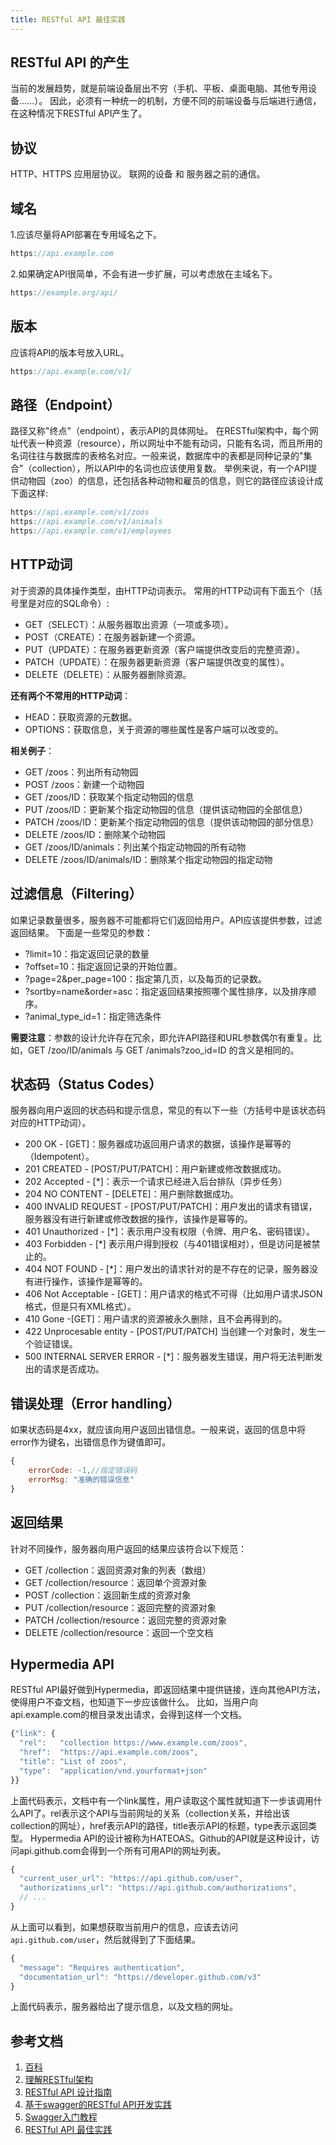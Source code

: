 ```yaml
---
title: RESTful API 最佳实践
---
```

## RESTful API 的产生
当前的发展趋势，就是前端设备层出不穷（手机、平板、桌面电脑、其他专用设备......）。
因此，必须有一种统一的机制，方便不同的前端设备与后端进行通信，在这种情况下RESTful API产生了。
## 协议
HTTP、HTTPS 应用层协议。
联网的设备 和 服务器之前的通信。
## 域名
1.应该尽量将API部署在专用域名之下。
```js
https://api.example.com
```
2.如果确定API很简单，不会有进一步扩展，可以考虑放在主域名下。
```js
https://example.org/api/
```
## 版本
应该将API的版本号放入URL。

```js
https://api.example.com/v1/
```
## 路径（Endpoint）
路径又称"终点"（endpoint），表示API的具体网址。
在RESTful架构中，每个网址代表一种资源（resource），所以网址中不能有动词，只能有名词，而且所用的名词往往与数据库的表格名对应。一般来说，数据库中的表都是同种记录的"集合"（collection），所以API中的名词也应该使用复数。
举例来说，有一个API提供动物园（zoo）的信息，还包括各种动物和雇员的信息，则它的路径应该设计成下面这样:

```js
https://api.example.com/v1/zoos
https://api.example.com/v1/animals
https://api.example.com/v1/employees
```
## HTTP动词
对于资源的具体操作类型，由HTTP动词表示。
常用的HTTP动词有下面五个（括号里是对应的SQL命令）:

 - GET（SELECT）：从服务器取出资源（一项或多项）。
 - POST（CREATE）：在服务器新建一个资源。
 - PUT（UPDATE）：在服务器更新资源（客户端提供改变后的完整资源）。
 - PATCH（UPDATE）：在服务器更新资源（客户端提供改变的属性）。
 - DELETE（DELETE）：从服务器删除资源。

**还有两个不常用的HTTP动词**：

 - HEAD：获取资源的元数据。
 - OPTIONS：获取信息，关于资源的哪些属性是客户端可以改变的。

**相关例子**：

 - GET /zoos：列出所有动物园
 - POST /zoos：新建一个动物园
 - GET /zoos/ID：获取某个指定动物园的信息
 - PUT /zoos/ID：更新某个指定动物园的信息（提供该动物园的全部信息）
 - PATCH /zoos/ID：更新某个指定动物园的信息（提供该动物园的部分信息）
 - DELETE /zoos/ID：删除某个动物园
 - GET /zoos/ID/animals：列出某个指定动物园的所有动物
 - DELETE /zoos/ID/animals/ID：删除某个指定动物园的指定动物

## 过滤信息（Filtering）
如果记录数量很多，服务器不可能都将它们返回给用户。API应该提供参数，过滤返回结果。
下面是一些常见的参数：

 - ?limit=10：指定返回记录的数量
 - ?offset=10：指定返回记录的开始位置。
 - ?page=2&per_page=100：指定第几页，以及每页的记录数。
 - ?sortby=name&order=asc：指定返回结果按照哪个属性排序，以及排序顺序。
 - ?animal_type_id=1：指定筛选条件

**需要注意**：参数的设计允许存在冗余，即允许API路径和URL参数偶尔有重复。比如，GET /zoo/ID/animals 与 GET /animals?zoo_id=ID 的含义是相同的。

## 状态码（Status Codes）
服务器向用户返回的状态码和提示信息，常见的有以下一些（方括号中是该状态码对应的HTTP动词）。

 - 200 OK - [GET]：服务器成功返回用户请求的数据，该操作是幂等的（Idempotent）。
 - 201 CREATED - [POST/PUT/PATCH]：用户新建或修改数据成功。
 - 202 Accepted - [*]：表示一个请求已经进入后台排队（异步任务）
 - 204 NO CONTENT - [DELETE]：用户删除数据成功。
 - 400 INVALID REQUEST - [POST/PUT/PATCH]：用户发出的请求有错误，服务器没有进行新建或修改数据的操作，该操作是幂等的。
 - 401 Unauthorized - [*]：表示用户没有权限（令牌、用户名、密码错误）。
 - 403 Forbidden - [*] 表示用户得到授权（与401错误相对），但是访问是被禁止的。
 - 404 NOT FOUND - [*]：用户发出的请求针对的是不存在的记录，服务器没有进行操作，该操作是幂等的。
 - 406 Not Acceptable - [GET]：用户请求的格式不可得（比如用户请求JSON格式，但是只有XML格式）。
 - 410 Gone -[GET]：用户请求的资源被永久删除，且不会再得到的。
 - 422 Unprocesable entity - [POST/PUT/PATCH] 当创建一个对象时，发生一个验证错误。
 - 500 INTERNAL SERVER ERROR - [*]：服务器发生错误，用户将无法判断发出的请求是否成功。

## 错误处理（Error handling）
如果状态码是4xx，就应该向用户返回出错信息。一般来说，返回的信息中将error作为键名，出错信息作为键值即可。
```js
{
    errorCode: -1,//指定错误码
    errorMsg: "准确的错误信息"
}
```
## 返回结果
针对不同操作，服务器向用户返回的结果应该符合以下规范：

 - GET /collection：返回资源对象的列表（数组）
 - GET /collection/resource：返回单个资源对象
 - POST /collection：返回新生成的资源对象
 - PUT /collection/resource：返回完整的资源对象
 - PATCH /collection/resource：返回完整的资源对象
 - DELETE /collection/resource：返回一个空文档

## Hypermedia API
RESTful API最好做到Hypermedia，即返回结果中提供链接，连向其他API方法，使得用户不查文档，也知道下一步应该做什么。
比如，当用户向api.example.com的根目录发出请求，会得到这样一个文档。

```js
{"link": {
  "rel":   "collection https://www.example.com/zoos",
  "href":  "https://api.example.com/zoos",
  "title": "List of zoos",
  "type":  "application/vnd.yourformat+json"
}}
```
上面代码表示，文档中有一个link属性，用户读取这个属性就知道下一步该调用什么API了。rel表示这个API与当前网址的关系（collection关系，并给出该collection的网址），href表示API的路径，title表示API的标题，type表示返回类型。
Hypermedia API的设计被称为HATEOAS。Github的API就是这种设计，访问api.github.com会得到一个所有可用API的网址列表。

```js
{
  "current_user_url": "https://api.github.com/user",
  "authorizations_url": "https://api.github.com/authorizations",
  // ...
}
```
从上面可以看到，如果想获取当前用户的信息，应该去访问`api.github.com/user`，然后就得到了下面结果。

```js
{
  "message": "Requires authentication",
  "documentation_url": "https://developer.github.com/v3"
}
```
上面代码表示，服务器给出了提示信息，以及文档的网址。

## 参考文档
1. [百科](https://baike.baidu.com/item/RESTful)
2. [理解RESTful架构](http://www.ruanyifeng.com/blog/2011/09/restful.html)
3. [RESTful API 设计指南](http://www.ruanyifeng.com/blog/2014/05/restful_api.html)
4. [基于swagger的RESTful API开发实践](https://yq.aliyun.com/articles/773)
5. [Swagger入门教程](https://www.cnblogs.com/JoiT/p/6378086.html)
6. [RESTful API 最佳实践](http://www.ruanyifeng.com/blog/2018/10/restful-api-best-practices.html)